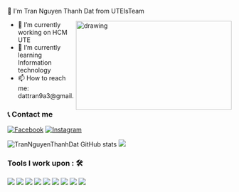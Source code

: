 👋 I'm Tran Nguyen Thanh Dat from  UTEIsTeam
 <!--
<img align="right" alt="GIF" src="https://media.giphy.com/media/iIqmM5tTjmpOB9mpbn/giphy.gif" /> 
<img align="right" width="450px" alt="GIF" src="https://miro.medium.com/max/480/0*tWkX7jycteZn1qbC.gif" />  -->
<img src="https://miro.medium.com/max/480/0*tWkX7jycteZn1qbC.gif" alt="drawing" width="350" height="200" align="right"/>

- 🔭 I’m currently working on HCM UTE <br />
- 🌱 I’m currently learning Information technology <br />
- 📫 How to reach me: dattran9a3@gmail.
<!--
- 👯 I’m looking to collaborate on ...
- 🤔 I’m looking for help with ...
- 💬 Ask me about ...
- 😄 Pronouns: ...
- ⚡ Fun fact: ... -->

### :telephone_receiver: Contact me
[<img href="https://www.facebook.com/daisylatuii/" alt="Facebook" src="https://img.shields.io/badge/Facebook-%231877F2.svg?style=for-the-badge&logo=Facebook&logoColor=white"/>](https://www.facebook.com/daisylatuii/)
[<img alt="Instagram" src="https://img.shields.io/badge/Instagram-%23E4405F.svg?style=for-the-badge&logo=Instagram&logoColor=white"/>](https://www.instagram.com/_thanhhdattt)

![TranNguyenThanhDat GitHub stats](https://github-readme-stats.vercel.app/api?username=dattran0512&show_icons=true&theme=dracula)
<a href="https://github.com/dattran0512">
  <img src="https://github-readme-stats.vercel.app/api/top-langs/?username=dattran0512&theme=dracula&hide=glsl,python" />
</a>

### Tools I work upon : 🛠
<img src="https://img.shields.io/badge/c++%20-%2300599C.svg?&style=for-the-badge&logo=c%2B%2B&logoColor=white">   <img src="https://img.shields.io/badge/python%20-%2314354C.svg?&style=for-the-badge&logo=python&logoColor=white">   <img src="https://img.shields.io/badge/javascript%20-%23323330.svg?&style=for-the-badge&logo=javascript&logoColor=%23F7DF1E">   <img src="https://img.shields.io/badge/html5%20-%23E34F26.svg?&style=for-the-badge&logo=html5&logoColor=white">   <img src="https://img.shields.io/badge/css3%20-%231572B6.svg?&style=for-the-badge&logo=css3&logoColor=white">   <img src="https://img.shields.io/badge/react%20-%2320232a.svg?&style=for-the-badge&logo=react&logoColor=%2361DAFB">   <img src="https://img.shields.io/badge/bootstrap%20-%23563D7C.svg?&style=for-the-badge&logo=bootstrap&logoColor=white">   <img src="https://img.shields.io/badge/git%20-%23F05033.svg?&style=for-the-badge&logo=git&logoColor=white"/>   <img src="http://img.shields.io/badge/-VS%20Code-000000?style=for-the-badge&logo=Visual-studio-code&logoColor=blue">

